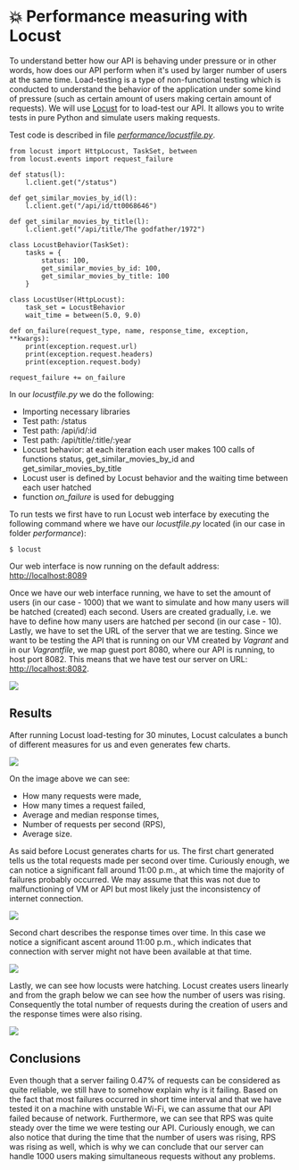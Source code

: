 # :collision: Performance measuring with Locust

To understand better how our API is behaving under pressure or in other words, how does our API perform when it's used by larger number of users at the same time. Load-testing is a type of non-functional testing which is conducted to understand the behavior of the application under some kind of pressure \(such as certain amount of users making certain amount of requests\). We will use [Locust](https://locust.io/) for to load-test our API. It allows you to write tests in pure Python and simulate users making requests.

Test code is described in file [_performance/locustfile.py_](https://github.com/lzontar/GrafMuvi/blob/master/performance/locustfile.py).

```text
from locust import HttpLocust, TaskSet, between
from locust.events import request_failure

def status(l):
    l.client.get("/status")

def get_similar_movies_by_id(l):
    l.client.get("/api/id/tt0068646")

def get_similar_movies_by_title(l):
    l.client.get("/api/title/The godfather/1972")

class LocustBehavior(TaskSet):
    tasks = {
        status: 100,
        get_similar_movies_by_id: 100,
        get_similar_movies_by_title: 100
    }

class LocustUser(HttpLocust):
    task_set = LocustBehavior
    wait_time = between(5.0, 9.0)

def on_failure(request_type, name, response_time, exception, **kwargs):
    print(exception.request.url)
    print(exception.request.headers)
    print(exception.request.body)

request_failure += on_failure
```

In our _locustfile.py_ we do the following:

* Importing necessary libraries
* Test path: /status
* Test path: /api/id/:id
* Test path: /api/title/:title/:year
* Locust behavior: at each iteration each user makes 100 calls of functions status, get\_similar\_movies\_by\_id and get\_similar\_movies\_by\_title
* Locust user is defined by Locust behavior and the waiting time between each user hatched
* function _on\_failure_ is used for debugging

To run tests we first have to run Locust web interface by executing the following command where we have our _locustfile.py_ located \(in our case in folder _performance_\):

```text
$ locust
```

Our web interface is now running on the default address: [http://localhost:8089](http://localhost:8089)

Once we have our web interface running, we have to set the amount of users \(in our case - 1000\) that we want to simulate and how many users will be hatched \(created\) each second. Users are created gradually, i.e. we have to define how many users are hatched per second \(in our case - 10\). Lastly, we have to set the URL of the server that we are testing. Since we want to be testing the API that is running on our VM created by _Vagrant_ and in our _Vagrantfile_, we map guest port 8080, where our API is running, to host port 8082. This means that we have test our server on URL: [http://localhost:8082](http://localhost:8082).

![](../.gitbook/assets/locust_first.png)

## Results

After running Locust load-testing for 30 minutes, Locust calculates a bunch of different measures for us and even generates few charts.

![](../.gitbook/assets/locust_statistics.png)

On the image above we can see:

* How many requests were made,
* How many times a request failed,
* Average and median response times,
* Number of requests per second \(RPS\),
* Average size.

As said before Locust generates charts for us. The first chart generated tells us the total requests made per second over time. Curiously enough, we can notice a significant fall around 11:00 p.m., at which time the majority of failures probably occurred. We may assume that this was not due to malfunctioning of VM or API but most likely just the inconsistency of internet connection.

![](../.gitbook/assets/locust_total_requests_per_second.png)

Second chart describes the response times over time. In this case we notice a significant ascent around 11:00 p.m., which indicates that connection with server might not have been available at that time.

![](../.gitbook/assets/locust_response_times.png)

Lastly, we can see how locusts were hatching. Locust creates users linearly and from the graph below we can see how the number of users was rising. Consequently the total number of requests during the creation of users and the response times were also rising.

![](../.gitbook/assets/locust_number_of_users.png)

## Conclusions

Even though that a server failing 0.47% of requests can be considered as quite reliable, we still have to somehow explain why is it failing. Based on the fact that most failures occurred in short time interval and that we have tested it on a machine with unstable Wi-Fi, we can assume that our API failed because of network. Furthermore, we can see that RPS was quite steady over the time we were testing our API. Curiously enough, we can also notice that during the time that the number of users was rising, RPS was rising as well, which is why we can conclude that our server can handle 1000 users making simultaneous requests without any problems.

